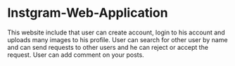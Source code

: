 # Instgram-Web-Application 

This website include that user can create account, login to his account and uploads many images to his profile. User can search for other user by name and can send requests to other users and he can reject or accept the request. User can add comment on your posts.
